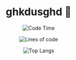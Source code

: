 
<div align="center">

# ghkdusghd 🚀
 
<!--START_SECTION:waka-->
![Code Time](http://img.shields.io/badge/Code%20Time-579%20hrs%2033%20mins-blue)

![Lines of code](https://img.shields.io/badge/From%20Hello%20World%20I%27ve%20Written-2.8%20million%20lines%20of%20code-blue)
<!--END_SECTION:waka-->


![Top Langs](https://github-readme-stats.vercel.app/api/top-langs/?username=ghkdusghd)



</div>
